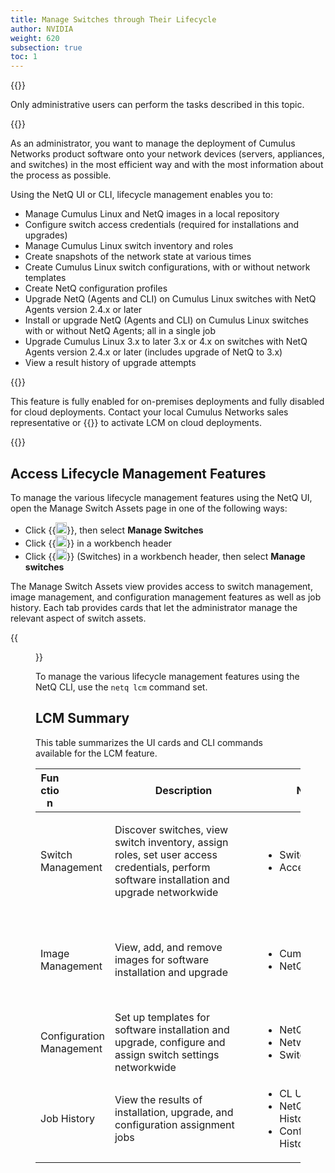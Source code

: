 ```yaml
---
title: Manage Switches through Their Lifecycle
author: NVIDIA
weight: 620
subsection: true
toc: 1
---
```

{{<notice info>}}

Only administrative users can perform the tasks described in this topic.

{{</notice>}}

As an administrator, you want to manage the deployment of Cumulus Networks product software onto your network devices (servers, appliances, and switches) in the most efficient way and with the most information about the process as possible.

Using the NetQ UI or CLI, lifecycle management enables you to:

- Manage Cumulus Linux and NetQ images in a local repository
- Configure switch access credentials (required for installations and upgrades)
- Manage Cumulus Linux switch inventory and roles
- Create snapshots of the network state at various times
- Create Cumulus Linux switch configurations, with or without network templates
- Create NetQ configuration profiles
- Upgrade NetQ (Agents and CLI) on Cumulus Linux switches with NetQ Agents version 2.4.x or later
- Install or upgrade NetQ (Agents and CLI) on Cumulus Linux switches with or without NetQ Agents; all in a single job
- Upgrade Cumulus Linux 3.x to later 3.x or 4.x on switches with NetQ Agents version 2.4.x or later (includes upgrade of NetQ to 3.x)
- View a result history of upgrade attempts

{{<notice note>}}

This feature is fully enabled for on-premises deployments and fully disabled for cloud deployments. Contact your local Cumulus Networks sales representative or {{<exlink url="https://support.cumulusnetworks.com/hc/en-us" text="submit a support ticket">}} to activate LCM on cloud deployments.

{{</notice>}}

## Access Lifecycle Management Features

To manage the various lifecycle management features using the NetQ UI, open the Manage Switch Assets page in one of the following ways:

- Click {{<img src="https://icons.cumulusnetworks.com/01-Interface-Essential/03-Menu/navigation-menu.svg" width="18" height="18">}}, then select **Manage Switches**
- Click {{<img src="https://icons.cumulusnetworks.com/05-Internet-Networks-Servers/06-Servers/server-upload.svg" width="18" height="18">}} in a workbench header
- Click {{<img src="https://icons.cumulusnetworks.com/03-Computers-Devices-Electronics/09-Hard-Drives/hard-drive-1.svg" height="18" width="18">}} (Switches) in a workbench header, then select **Manage switches**

The Manage Switch Assets view provides access to switch management, image management, and configuration management features as well as job history. Each tab provides cards that let the administrator manage the relevant aspect of switch assets.

{{<figure src="/images/netq/lcm-dashboard-330.png" width="700">}}

To manage the various lifecycle management features using the NetQ CLI, use the `netq lcm` command set.

## LCM Summary

This table summarizes the UI cards and CLI commands available for the LCM feature.

| <div style="width:30px">Function </div> | <div style="width:220px">Description</div> | <div style="width:220px">NetQ UI Cards</div> | <div style="width:220px">NetQ CLI Commands</div> |
| --- | --- | --- | --- |
| Switch Management | Discover switches, view switch inventory, assign roles, set user access credentials, perform software installation and upgrade networkwide | <ul><li>Switches</li><li>Access</li></ul> | <ul><li>netq lcm show switches</li><li>netq lcm add role</li><li>netq lcm upgrade</li><li>netq lcm add/del/show credentials</li><li>netq lcm discover</li></ul> |
| Image Management | View, add, and remove images for software installation and upgrade | <ul><li>Cumulus Linux Images</li><li>NetQ Images</li></ul> | <ul><li>netq lcm add/del/show netq-image</li><li>netq lcm add/del/show cl-images</li><li>netq lcm add/show default-version</li></ul> |
| Configuration Management | Set up templates for software installation and upgrade, configure and assign switch settings networkwide | <ul><li>NetQ Configurations</li><li>Network Templates</li><li>Switch Configurations</li></ul> | <ul><li>netq lcm show netq-config</li></ul> |
| Job History | View the results of installation, upgrade, and configuration assignment jobs | <ul><li>CL Upgrade History</li><li>NetQ Install and Upgrade History</li><li>Config Assignment History</li></ul> | <ul><li>netq lcm show status</li><li>netq lcm show upgrade-jobs</li></ul> |
